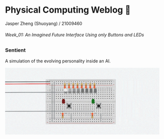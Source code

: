 # Physical Computing Weblog 🦔  
Jasper Zheng (Shuoyang) / 21009460  


###### Week_01: An Imagined Future Interface Using only Buttons and LEDs
### Sentient
A simulation of the evolving personality inside an AI.

![img](https://github.com/msc-creative-computing/p-comp-jasper-zheng/blob/main/week_01/src/01-min.gif?raw=true)
